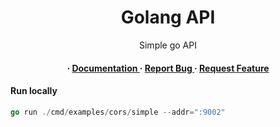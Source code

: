 <div align='center'>

<h1>Golang API </h1>
<p>Simple go API </p>

<h4> <span> · </span> <a href="https://github.com/Maksim-Gr/goBeyond/blob/master/README.md"> Documentation </a> <span> · </span> <a href="https://github.com/Maksim-Gr/goBeyond/issues"> Report Bug </a> <span> · </span> <a href="https://github.com/Maksim-Gr/goBeyond/issues"> Request Feature </a> </h4>
</div>

#### Run locally
```go
go run ./cmd/examples/cors/simple --addr=":9002"
```
